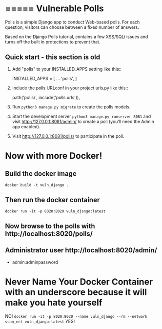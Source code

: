 =====
Vulnerable Polls
=====

Polls is a simple Django app to conduct Web-based polls. For each
question, visitors can choose between a fixed number of answers.

Based on the Django Polls tutorial, contains a few XSS/SQLi issues and
turns off the built in protections to prevent that.

Quick start - this section is old
-----------

1. Add "polls" to your INSTALLED_APPS setting like this::

    INSTALLED_APPS = [
        ...
        'polls',
    ]

2. Include the polls URLconf in your project urls.py like this::

    path('polls/', include('polls.urls')),

3. Run `python3 manage.py migrate` to create the polls models.

4. Start the development server `python3 manage.py runserver 8081` and visit http://127.0.0.1:8081/admin/
   to create a poll (you'll need the Admin app enabled).

5. Visit http://127.0.0.1:8081/polls/ to participate in the poll.


# Now with more Docker!
## Build the docker image
```docker build -t vuln_django .```

## Then run the docker container
```docker run -it -p 8020:8020 vuln_django:latest```

## Now browse to the polls with http://localhost:8020/polls/

## Administrator user http://localhost:8020/admin/
- admin:adminpassword

# Never Name Your Docker Container with an underscore because it will make you hate yourself
NO!
```docker run -it -p 8020:8020 --name vuln_django --rm --network scan_net vuln_django:latest```
YES!
```docker run -it -p 8020:8020 --name vuln-django --rm --network scan_net vuln_django:latest

